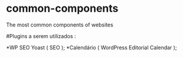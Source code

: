 common-components
=================

The most common components of websites


#Plugins a serem utilizados :

*WP SEO Yoast ( SEO );
*Calendário ( WordPress Editorial Calendar ); 
